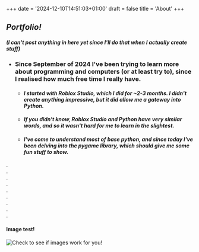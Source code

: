 +++
date = '2024-12-10T14:51:03+01:00'
draft = false
title = 'About'
+++

## _Portfolio!_
#### _**(I can't post anything in here yet since I'll do that when I actually create stuff)**_

* ### **Since September of 2024 I've been trying to learn more about programming and computers (or at least try to), since I realised how much free time I really have.**
    * #### *I started with Roblox Studio, which I did for ~2-3 months. I didn't create anything impressive, but it did allow me a gateway into Python.*
    * #### *If you didn't know, Roblox Studio and Python have very similar words, and so it wasn't hard for me to learn in the slightest.*
    * #### *I've come to understand most of base python, and since today I've been delving into the pygame library, which should give me some fun stuff to show.*




.  
.  
.  
.  
.  
.  
.  
.  
.  
#### Image test!
![Check to see if images work for you!](/images/folder.png)